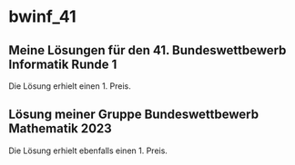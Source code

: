 # bwinf_41
## Meine Lösungen für den 41. Bundeswettbewerb Informatik Runde 1

Die Lösung erhielt einen 1. Preis.



## Lösung meiner Gruppe Bundeswettbewerb Mathematik 2023

Die Lösung erhielt ebenfalls einen 1. Preis.
